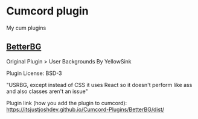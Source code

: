 # Cumcord plugin

My cum plugins

## [BetterBG](https://itsjustjoshdev.github.io/Cumcord-Plugins/BetterBG/dist/)

Original Plugin > User Backgrounds By YellowSink

Plugin License: BSD-3

"USRBG, except instead of CSS it uses React so it doesn't perform like ass and also classes aren't an issue"

Plugin link (how you add the plugin to cumcord): https://itsjustjoshdev.github.io/Cumcord-Plugins/BetterBG/dist/
